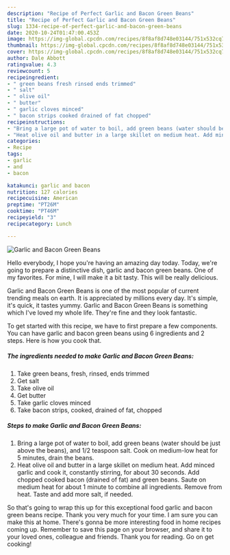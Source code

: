 ```yaml
---
description: "Recipe of Perfect Garlic and Bacon Green Beans"
title: "Recipe of Perfect Garlic and Bacon Green Beans"
slug: 1334-recipe-of-perfect-garlic-and-bacon-green-beans
date: 2020-10-24T01:47:00.453Z
image: https://img-global.cpcdn.com/recipes/8f8af8d748e03144/751x532cq70/garlic-and-bacon-green-beans-recipe-main-photo.jpg
thumbnail: https://img-global.cpcdn.com/recipes/8f8af8d748e03144/751x532cq70/garlic-and-bacon-green-beans-recipe-main-photo.jpg
cover: https://img-global.cpcdn.com/recipes/8f8af8d748e03144/751x532cq70/garlic-and-bacon-green-beans-recipe-main-photo.jpg
author: Dale Abbott
ratingvalue: 4.3
reviewcount: 5
recipeingredient:
- " green beans fresh rinsed ends trimmed"
- " salt"
- " olive oil"
- " butter"
- " garlic cloves minced"
- " bacon strips cooked drained of fat chopped"
recipeinstructions:
- "Bring a large pot of water to boil, add green beans (water should be just above the beans), and 1/2 teaspoon salt. Cook on medium-low heat for 5 minutes, drain the beans."
- "Heat olive oil and butter in a large skillet on medium heat. Add minced garlic and cook it, constantly stirring, for about 30 seconds. Add chopped cooked bacon (drained of fat) and green beans. Saute on medium heat for about 1 minute to combine all ingredients. Remove from heat. Taste and add more salt, if needed."
categories:
- Recipe
tags:
- garlic
- and
- bacon

katakunci: garlic and bacon 
nutrition: 127 calories
recipecuisine: American
preptime: "PT26M"
cooktime: "PT46M"
recipeyield: "3"
recipecategory: Lunch

---
```



![Garlic and Bacon Green Beans](https://img-global.cpcdn.com/recipes/8f8af8d748e03144/751x532cq70/garlic-and-bacon-green-beans-recipe-main-photo.jpg)

Hello everybody, I hope you're having an amazing day today. Today, we're going to prepare a distinctive dish, garlic and bacon green beans. One of my favorites. For mine, I will make it a bit tasty. This will be really delicious.

Garlic and Bacon Green Beans is one of the most popular of current trending meals on earth. It is appreciated by millions every day. It's simple, it's quick, it tastes yummy. Garlic and Bacon Green Beans is something which I've loved my whole life. They're fine and they look fantastic.




To get started with this recipe, we have to first prepare a few components. You can have garlic and bacon green beans using 6 ingredients and 2 steps. Here is how you cook that.

<!--inarticleads1-->

##### The ingredients needed to make Garlic and Bacon Green Beans:

1. Take  green beans, fresh, rinsed, ends trimmed
1. Get  salt
1. Take  olive oil
1. Get  butter
1. Take  garlic cloves minced
1. Take  bacon strips, cooked, drained of fat, chopped




<!--inarticleads2-->

##### Steps to make Garlic and Bacon Green Beans:

1. Bring a large pot of water to boil, add green beans (water should be just above the beans), and 1/2 teaspoon salt. Cook on medium-low heat for 5 minutes, drain the beans.
1. Heat olive oil and butter in a large skillet on medium heat. Add minced garlic and cook it, constantly stirring, for about 30 seconds. Add chopped cooked bacon (drained of fat) and green beans. Saute on medium heat for about 1 minute to combine all ingredients. Remove from heat. Taste and add more salt, if needed.




So that's going to wrap this up for this exceptional food garlic and bacon green beans recipe. Thank you very much for your time. I am sure you can make this at home. There's gonna be more interesting food in home recipes coming up. Remember to save this page on your browser, and share it to your loved ones, colleague and friends. Thank you for reading. Go on get cooking!
